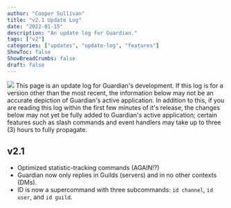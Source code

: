 ```yaml
---
author: "Cooper Sullivan"
title: "v2.1 Update Log"
date: "2022-01-15"
description: "An update log for Guardian."
tags: ["v2"]
categories: ["updates", "update-log", "features"]
ShowToc: false
ShowBreadCrumbs: false
draft: false
---
```


![](https://i.imgur.com/HoFS66o.png#center)
This page is an update log for Guardian's development. If this log is for a version other than the most recent,
the information below may not be an accurate depiction of Guardian's active application. In addition to this, if
you are reading this log within the first few minutes of it's release, the changes below may not yet be fully added
to Guardian's active application; certain features such as slash commands and event handlers may take up to three (3)
hours to fully propagate.

## v2.1
- Optimized statistic-tracking commands (AGAIN!?)
- Guardian now only replies in Guilds (servers) and in no other contexts (DMs).
- ID is now a supercommand with three subcommands: ``id channel``, ``id user``, and ``id guild``.